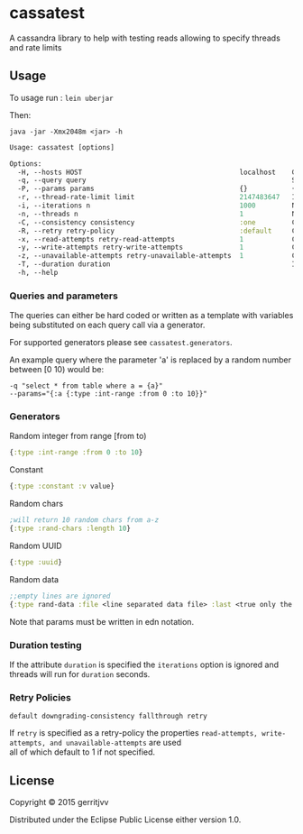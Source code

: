 # cassatest

A cassandra library to help with testing reads allowing to specify threads and rate limits 

## Usage


To usage run : ```lein uberjar```

Then:

```
java -jar -Xmx2048m <jar> -h 
```

```clojure
Usage: cassatest [options]

Options:
  -H, --hosts HOST                                       localhost    Comma separated string of remote hosts
  -q, --query query                                                   SQL Query, if params specified use as template e.g select a, b from table where a = {myvar} and b = {myvar2} then in params use {:myvar {:type :int-range :from 0 :to 10} :myvar2 {:type :constant :v 10}}
  -P, --params params                                    {}           {:myvar {:type :int-range :from 0 :to 10} :myvar2 {:type :constant :v 10}}
  -r, --thread-rate-limit limit                          2147483647   Integer that sets the rate at which each thread can query
  -i, --iterations n                                     1000         Number of iterations i.e queries a thread should do
  -n, --threads n                                        1            Number of threads to use
  -C, --consistency consistency                          :one         Cassandra consistency each-quorum,one,local-quorum,quorum,three,all,serial,two,any
  -R, --retry retry-policy                               :default     Cassandra retry-policy retry,downgrading-consistency,default,fallthrough
  -x, --read-attempts retry-read-attempts                1            Cassandra retry-policy==:retry read attempts
  -y, --write-attempts retry-write-attempts              1            Cassandra retry-policy==:retry write attempts
  -z, --unavailable-attempts retry-unavailable-attempts  1            Cassandra retry-policy==:retry unavailable attempts
  -T, --duration duration                                             If specified iterations are ignored and threads will run for this amount of time in seconds
  -h, --help
```

### Queries and parameters

The queries can either be hard coded or written as a template with variables being substituted on each query call via a generator.  

For supported generators please see ```cassatest.generators```.  

An example query where the parameter 'a' is replaced by a random number between [0 10) would be:

```
-q "select * from table where a = {a}"
--params="{:a {:type :int-range :from 0 :to 10}}"
```

### Generators

Random integer from range [from to)  

```clojure
{:type :int-range :from 0 :to 10}
```

Constant  

```clojure
{:type :constant :v value}
```

Random chars  


```clojure
;will return 10 random chars from a-z
{:type :rand-chars :length 10}
```

Random UUID

```clojure
{:type :uuid}
```

Random data

```clojure
;;empty lines are ignored
{:type rand-data :file <line separated data file> :last <true only the last item is selected / false or not specified and a rand item is selected>}
```

Note that params must be written in edn notation.  

### Duration testing

If the attribute ```duration``` is specified the ```iterations``` option is ignored and  
threads will run for ```duration``` seconds.  

### Retry Policies

```
default downgrading-consistency fallthrough retry
```

If ```retry``` is specified as a retry-policy the properties ```read-attempts, write-attempts, and unavailable-attempts``` are used  
all of which default to 1 if not specified.  

## License

Copyright © 2015 gerritjvv

Distributed under the Eclipse Public License either version 1.0.